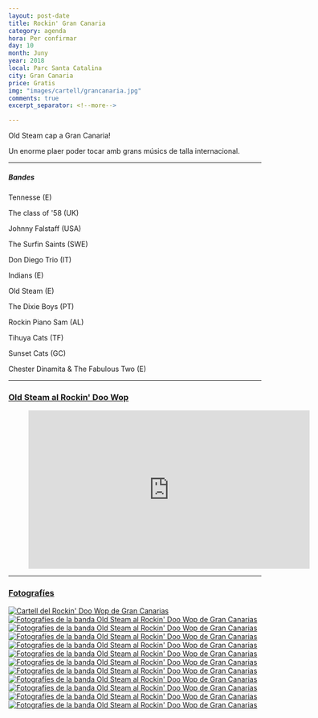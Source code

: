 ```yaml
---
layout: post-date
title: Rockin' Gran Canaria
category: agenda
hora: Per confirmar
day: 10
month: Juny
year: 2018
local: Parc Santa Catalina
city: Gran Canaria
price: Gratis
img: "images/cartell/grancanaria.jpg"
comments: true
excerpt_separator: <!--more-->

---
```


Old Steam cap a Gran Canaria!

Un enorme plaer poder tocar amb grans músics de talla internacional.


<!--more-->

<hr>

##### Bandes

Tennesse (E)

The class of '58 (UK)

Johnny Falstaff (USA)

The Surfin Saints (SWE)

Don Diego Trio (IT)

Indians (E)

Old Steam (E)

The Dixie Boys (PT)

Rockin Piano Sam (AL)

Tihuya Cats (TF)

Sunset Cats (GC)

Chester Dinamita & The Fabulous Two (E)


<hr>
<h3 class="anm-moveFromBottomFade delay-1000"><u>Old Steam al Rockin' Doo Wop</u></h3>

<div>
    <figure>
	<div>
	<iframe width="560" height="315" src="https://www.youtube.com/embed/LTXjgAxRW70?rel=0&showinfo=0" frameborder="0" allowfullscreen></iframe>
	</div>
    </figure>
</div>
<hr>
<div id="layout" class="listed">
    <h3 class="anm-moveFromBottomFade delay-1500"><u>Fotografíes</u></h3>
	<section>
<article class="imagens anm-zoomIn delay-1500">
    	<a href="{{ site.baseurl }}/assets/fotos/foto00001.jpg" data-lightbox="roadtrip"><img src="{{ site.baseurl }}/assets/fotos/foto00001.jpg" alt="Cartell del Rockin' Doo Wop de Gran Canarias"></a>
</article>
<article class="imagens anm-zoomIn delay-1500">
    	<a href="{{ site.baseurl }}/assets/fotos/foto00002.jpg" data-lightbox="roadtrip"><img src="{{ site.baseurl }}/assets/fotos/foto00002.jpg" alt="Fotografíes de la banda Old Steam al Rockin' Doo Wop de Gran Canarias"></a>
</article>
<article class="imagens anm-zoomIn delay-1500">
    	<a href="{{ site.baseurl }}/assets/fotos/foto00003.jpg" data-lightbox="roadtrip"><img src="{{ site.baseurl }}/assets/fotos/foto00003.jpg" alt="Fotografíes de la banda Old Steam al Rockin' Doo Wop de Gran Canarias"></a>
</article>
<article class="imagens anm-zoomIn delay-1500">
    	<a href="{{ site.baseurl }}/assets/fotos/foto00004.jpg" data-lightbox="roadtrip"><img src="{{ site.baseurl }}/assets/fotos/foto00004.jpg" alt="Fotografíes de la banda Old Steam al Rockin' Doo Wop de Gran Canarias"></a>
</article>
<article class="imagens anm-zoomIn delay-1500">
    	<a href="http://oldsteam.com/assets/fotos/foto00005.jpg" data-lightbox="roadtrip"><img src="http://oldsteam.com/assets/fotos/foto00005.jpg" alt="Fotografíes de la banda Old Steam al Rockin' Doo Wop de Gran Canarias"></a>
</article>
<article class="imagens anm-zoomIn delay-1500">
    	<a href="http://oldsteam.com/assets/fotos/foto00006.jpg" data-lightbox="roadtrip"><img src="http://oldsteam.com/assets/fotos/foto00006.jpg" alt="Fotografíes de la banda Old Steam al Rockin' Doo Wop de Gran Canarias"></a>
</article>
<article class="imagens anm-zoomIn delay-1500">
    	<a href="http://oldsteam.com/assets/fotos/foto00007.jpg" data-lightbox="roadtrip"><img src="http://oldsteam.com/assets/fotos/foto00007.jpg" alt="Fotografíes de la banda Old Steam al Rockin' Doo Wop de Gran Canarias"></a>
</article>
<article class="imagens anm-zoomIn delay-1500">
    	<a href="http://oldsteam.com/assets/fotos/foto00008.jpg" data-lightbox="roadtrip"><img src="http://oldsteam.com/assets/fotos/foto00008.jpg" alt="Fotografíes de la banda Old Steam al Rockin' Doo Wop de Gran Canarias"></a>
</article>
<article class="imagens anm-zoomIn delay-1500">
    	<a href="http://oldsteam.com/assets/fotos/foto00009.jpg" data-lightbox="roadtrip"><img src="http://oldsteam.com/assets/fotos/foto00009.jpg" alt="Fotografíes de la banda Old Steam al Rockin' Doo Wop de Gran Canarias"></a>
</article>
<article class="imagens anm-zoomIn delay-1500">
    	<a href="http://oldsteam.com/assets/fotos/foto00010.jpg" data-lightbox="roadtrip"><img src="http://oldsteam.com/assets/fotos/foto00010.jpg" alt="Fotografíes de la banda Old Steam al Rockin' Doo Wop de Gran Canarias"></a>
</article>
<article class="imagens anm-zoomIn delay-1500">
    	<a href="http://oldsteam.com/assets/fotos/foto00011.jpg" data-lightbox="roadtrip"><img src="http://oldsteam.com/assets/fotos/foto00011.jpg" alt="Fotografíes de la banda Old Steam al Rockin' Doo Wop de Gran Canarias"></a>
</article>
<article class="imagens anm-zoomIn delay-1500">
    	<a href="http://oldsteam.com/assets/fotos/foto00012.jpg" data-lightbox="roadtrip"><img src="http://oldsteam.com/assets/fotos/foto00012.jpg" alt="Fotografíes de la banda Old Steam al Rockin' Doo Wop de Gran Canarias"></a>
</article>
	</section>
</div>
